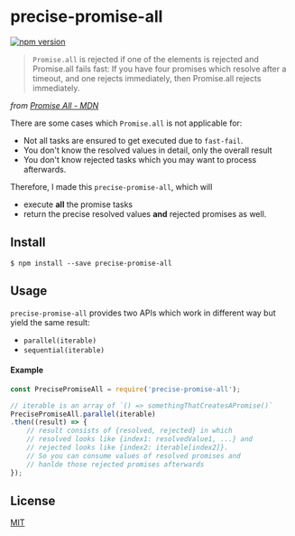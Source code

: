 # precise-promise-all

[![npm version](https://badge.fury.io/js/precise-promise-all.svg)](https://badge.fury.io/js/precise-promise-all)

> `Promise.all` is rejected if one of the elements is rejected and Promise.all fails fast: If you have four promises which resolve after a timeout, and one rejects immediately, then Promise.all rejects immediately.

_from [Promise All - MDN](https://developer.mozilla.org/en-US/docs/Web/JavaScript/Reference/Global_Objects/Promise/all)_

There are some cases which `Promise.all` is not applicable for:

- Not all tasks are ensured to get executed due to `fast-fail`.
- You don't know the resolved values in detail, only the overall result
- You don't know rejected tasks which you may want to process afterwards.

Therefore, I made this `precise-promise-all`, which will

- execute **all** the promise tasks
- return the precise resolved values **and** rejected promises as well.

## Install

```
$ npm install --save precise-promise-all
```


## Usage

`precise-promise-all` provides two APIs which work in different way but yield the same result:

- `parallel(iterable)`
- `sequential(iterable)`

#### Example

```js
const PrecisePromiseAll = require('precise-promise-all');

// iterable is an array of `() => somethingThatCreatesAPromise()`
PrecisePromiseAll.parallel(iterable)
.then((result) => {
    // result consists of {resolved, rejected} in which
    // resolved looks like {index1: resolvedValue1, ...} and
    // rejected looks like {index2: iterable[index2]}.
    // So you can consume values of resolved promises and
    // hanlde those rejected promises afterwards
});
```

## License

[MIT](LICENSE)
